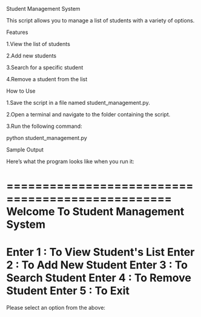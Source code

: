 Student Management System

This script allows you to manage a list of students with a variety of options.

Features

1.View the list of students

2.Add new students

3.Search for a specific student

4.Remove a student from the list

How to Use

1.Save the script in a file named student_management.py.

2.Open a terminal and navigate to the folder containing the script.

3.Run the following command:

python student_management.py

Sample Output

Here’s what the program looks like when you run it:

=================================================
       Welcome To Student Management System       
=================================================
Enter 1 : To View Student's List
Enter 2 : To Add New Student
Enter 3 : To Search Student
Enter 4 : To Remove Student
Enter 5 : To Exit
=================================================

Please select an option from the above:

